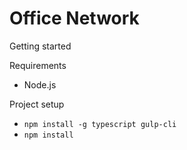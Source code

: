 # Office Network
Getting started

Requirements
* Node.js

Project setup
* `npm install -g typescript gulp-cli`
* `npm install`

